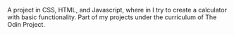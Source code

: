 A project in CSS, HTML, and Javascript, where in I try to create a calculator with basic functionality. Part of my projects under the curriculum of The Odin Project.

